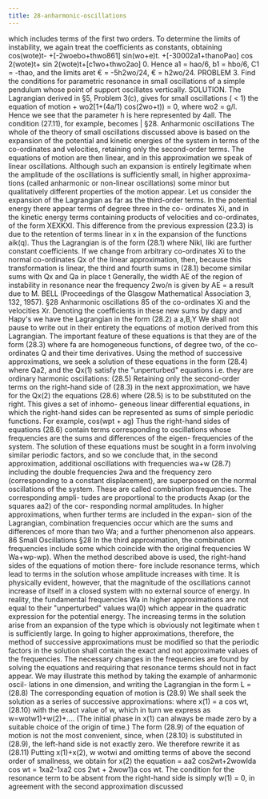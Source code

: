 ```yaml
---
title: 28-anharmonic-oscillations
---
```

which includes terms of the first two orders. To determine the limits of instability, we again
treat the coefficients as constants, obtaining
cos(wote)t-
+[-2woebo+thwo861] sin(wo+e)t.
+[-30002a1+thanoPao] cos 2(wote)t+
sin 2(wote)t+[c1wo+thwo2ao] 0.
Hence a1 = hao/6, b1 = hbo/6, C1 = -thao, and the limits aret € = -5h2wo/24, € = h2wo/24.
PROBLEM 3. Find the conditions for parametric resonance in small oscillations of a simple
pendulum whose point of support oscillates vertically.
SOLUTION. The Lagrangian derived in §5, Problem 3(c), gives for small oscillations
( < 1) the equation of motion + wo2[1+(4a/1) cos(2wo+t)) = 0, where wo2 = g/l.
Hence we see that the parameter h is here represented by 4all. The condition (27.11), for
example, becomes |
§28. Anharmonic oscillations
The whole of the theory of small oscillations discussed above is based on
the expansion of the potential and kinetic energies of the system in terms of
the co-ordinates and velocities, retaining only the second-order terms. The
equations of motion are then linear, and in this approximation we speak of
linear oscillations. Although such an expansion is entirely legitimate when
the amplitude of the oscillations is sufficiently small, in higher approxima-
tions (called anharmonic or non-linear oscillations) some minor but qualitatively
different properties of the motion appear.
Let us consider the expansion of the Lagrangian as far as the third-order
terms. In the potential energy there appear terms of degree three in the co-
ordinates Xi, and in the kinetic energy terms containing products of velocities
and co-ordinates, of the form XEXKXI. This difference from the previous
expression (23.3) is due to the retention of terms linear in x in the expansion
of the functions aik(q). Thus the Lagrangian is of the form
(28.1)
where Nikl, liki are further constant coefficients.
If we change from arbitrary co-ordinates Xi to the normal co-ordinates Qx
of the linear approximation, then, because this transformation is linear, the
third and fourth sums in (28.1) become similar sums with Qx and Qa in place
t
Generally, the width AE of the region of instability in resonance near the frequency
2wo/n is given by
AE =
a result due to M. BELL (Proceedings of the Glasgow Mathematical Association 3, 132, 1957).
§28
Anharmonic oscillations
85
of the co-ordinates Xi and the velocities Xr. Denoting the coefficients in these
new sums by dapy and Hapy's we have the Lagrangian in the form
(28.2)
a
a,B,Y
We shall not pause to write out in their entirety the equations of motion
derived from this Lagrangian. The important feature of these equations is
that they are of the form
(28.3)
where fa are homogeneous functions, of degree two, of the co-ordinates Q
and their time derivatives.
Using the method of successive approximations, we seek a solution of
these equations in the form
(28.4)
where Qa2, and the Qx(1) satisfy the "unperturbed" equations
i.e. they are ordinary harmonic oscillations:
(28.5)
Retaining only the second-order terms on the right-hand side of (28.3) in
the next approximation, we have for the Qx(2) the equations
(28.6)
where (28.5) is to be substituted on the right. This gives a set of inhomo-
geneous linear differential equations, in which the right-hand sides can be
represented as sums of simple periodic functions. For example,
cos(wpt + ag)
Thus the right-hand sides of equations (28.6) contain terms corresponding
to oscillations whose frequencies are the sums and differences of the eigen-
frequencies of the system. The solution of these equations must be sought
in a form involving similar periodic factors, and so we conclude that, in the
second approximation, additional oscillations with frequencies
wa+w
(28.7)
including the double frequencies 2wa and the frequency zero (corresponding
to a constant displacement), are superposed on the normal oscillations of the
system. These are called combination frequencies. The corresponding ampli-
tudes are proportional to the products Axap (or the squares aa2) of the cor-
responding normal amplitudes.
In higher approximations, when further terms are included in the expan-
sion of the Lagrangian, combination frequencies occur which are the sums
and differences of more than two Wa; and a further phenomenon also appears.
86
Small Oscillations
§28
In the third approximation, the combination frequencies include some which
coincide with the original frequencies W Wa+wp-wp). When the method
described above is used, the right-hand sides of the equations of motion there-
fore include resonance terms, which lead to terms in the solution whose
amplitude increases with time. It is physically evident, however, that the
magnitude of the oscillations cannot increase of itself in a closed system
with no external source of energy.
In reality, the fundamental frequencies Wa in higher approximations are
not equal to their "unperturbed" values wa(0) which appear in the quadratic
expression for the potential energy. The increasing terms in the solution
arise from an expansion of the type
which is obviously not legitimate when t is sufficiently large.
In going to higher approximations, therefore, the method of successive
approximations must be modified so that the periodic factors in the solution
shall contain the exact and not approximate values of the frequencies. The
necessary changes in the frequencies are found by solving the equations and
requiring that resonance terms should not in fact appear.
We may illustrate this method by taking the example of anharmonic oscil-
lations in one dimension, and writing the Lagrangian in the form
L =
(28.8)
The corresponding equation of motion is
(28.9)
We shall seek the solution as a series of successive approximations:
where
x(1) = a cos wt,
(28.10)
with the exact value of w, which in turn we express as w=wotw1)+w(2)+....
(The initial phase in x(1) can always be made zero by a suitable choice of the
origin of time.) The form (28.9) of the equation of motion is not the most
convenient, since, when (28.10) is substituted in (28.9), the left-hand side is
not exactly zero. We therefore rewrite it as
(28.11)
Putting x(1)+x(2), w wotwi and omitting terms of above the
second order of smallness, we obtain for x(2) the equation
= aa2 cos2wt+2wowlda cos wt
= 1xa2-1xa2 cos 2wt + 2wow1)a cos wt.
The condition for the resonance term to be absent from the right-hand side
is simply w(1) = 0, in agreement with the second approximation discussed
